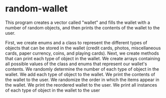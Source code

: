 # random-wallet
 
This program creates a vector called "wallet" and fills the wallet with a number of random objects, and then prints the
contents of the wallet to the user. 

First, we create enums and a class to represent the different types of objects that can be stored in the wallet
(credit cards, photos, miscellaneous cards, paper currency, coins, and playing cards). Next, we create methods that can print each type of object in the wallet. We create arrays containing all possible values of the class and enums that represent our wallet's contents. We randomly determine the number of each type of object in the wallet. We add each type of object to the wallet. We print the contents of the wallet to the user. We randomize the order in which the items appear in the wallet. We print the reordered wallet to the user. We print all instances of each type of object in the wallet to the user
